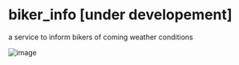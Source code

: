 # biker_info [under developement]
a service to inform bikers of coming weather conditions

![image](https://github.com/WitoldSurowka/biker_info/assets/115739312/48938ea2-fbd4-407e-8a37-32d1573a0112)

